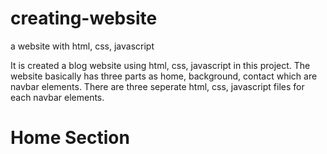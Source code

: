 # creating-website
a website with html, css, javascript

It is created a blog website using html, css, javascript in this project. The website basically has three parts as home, background, contact which are navbar elements. There are three seperate html, css, javascript files for each navbar elements. 

# Home Section
